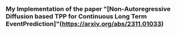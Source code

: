 ### My Implementation of the paper "[Non-Autoregressive Diffusion based TPP for Continuous Long Term EventPrediction]"(https://arxiv.org/abs/2311.01033)
